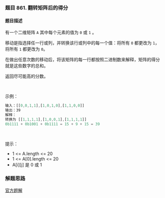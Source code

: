 ### 题目 861. 翻转矩阵后的得分
#### 题目描述
有一个二维矩阵 `A` 其中每个元素的值为 `0` 或 `1` 。

移动是指选择任一行或列，并转换该行或列中的每一个值：将所有 `0` 都更改为 `1`，将所有 `1` 都更改为 `0`。

在做出任意次数的移动后，将该矩阵的每一行都按照二进制数来解释，矩阵的得分就是这些数字的总和。

返回尽可能高的分数。

 

示例：

```js
输入：[[0,0,1,1],[1,0,1,0],[1,1,0,0]]
输出：39
解释：
转换为 [[1,1,1,1],[1,0,0,1],[1,1,1,1]]
0b1111 + 0b1001 + 0b1111 = 15 + 9 + 15 = 39
```
 

提示：

- 1 <= A.length <= 20
- 1 <= A[0].length <= 20
- A[i][j] 是 0 或 1

### 解题思路
[官方题解](https://leetcode-cn.com/problems/score-after-flipping-matrix/solution/fan-zhuan-ju-zhen-hou-de-de-fen-by-leetc-cxma/)